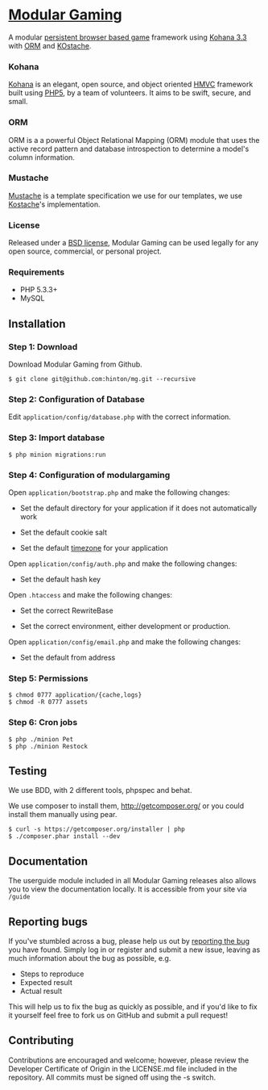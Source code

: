 # [Modular Gaming](http://www.modulargaming.com)

A modular [persistent browser based game](http://www.pbbg.org) framework using [Kohana 3.3](https://github.com/kohana/core) with [ORM](https://github.com/kohana/orm) and [KOstache](https://github.com/zombor/KOstache).

### Kohana

[Kohana](http://kohanaframework.org) is an elegant, open source, and object oriented [HMVC](http://en.wikipedia.org/wiki/Hierarchical_model%E2%80%93view%E2%80%93controller) framework built using [PHP5](http://www.php.net), by a team of volunteers.
It aims to be swift, secure, and small.

### ORM

ORM is a a powerful Object Relational Mapping (ORM) module that uses the active record pattern and database introspection to determine a model's column information. 

### Mustache

[Mustache](https://github.com/mustache) is a template specification we use for our templates, we use [Kostache](https://github.com/zombor/KOstache)'s implementation.

### License

Released under a [BSD license](http://www.modulargaming.com/license), Modular Gaming can be used legally for any open source,
 commercial, or personal project.

### Requirements

* PHP 5.3.3+
* MySQL

## Installation

### Step 1: Download

Download Modular Gaming from Github.

	$ git clone git@github.com:hinton/mg.git --recursive

### Step 2: Configuration of Database

Edit `application/config/database.php` with the correct information.

### Step 3: Import database

	$ php minion migrations:run

### Step 4: Configuration of modulargaming

Open `application/bootstrap.php` and make the following changes: 

* Set the default directory for your application if it does not automatically work

* Set the default cookie salt

* Set the default [timezone](http://php.net/timezones) for your application

Open `application/config/auth.php` and make the following changes:

* Set the default hash key

Open `.htaccess` and make the following changes:

* Set the correct RewriteBase

* Set the correct environment, either development or production.


Open `application/config/email.php` and make the following changes:

* Set the default from address

### Step 5: Permissions

	$ chmod 0777 application/{cache,logs}
	$ chmod -R 0777 assets

### Step 6: Cron jobs

	$ php ./minion Pet
	$ php ./minion Restock

## Testing

We use BDD, with 2 different tools, phpspec and behat.

We use composer to install them, http://getcomposer.org/ or you could install them manually using pear.

	$ curl -s https://getcomposer.org/installer | php
	$ ./composer.phar install --dev

## Documentation

The userguide module included in all Modular Gaming releases also allows you to view the documentation locally. It is accessible from your site via `/guide`

## Reporting bugs

If you've stumbled across a bug, please help us out by [reporting the bug](https://github.com/hinton/mg/issues?state=open) you have found. Simply log in or register and submit a new issue, leaving as much information about the bug as possible, e.g.

* Steps to reproduce
* Expected result
* Actual result

This will help us to fix the bug as quickly as possible, and if you'd like to fix it yourself feel free to fork us on GitHub and submit a pull request!

## Contributing

Contributions are encouraged and welcome; however, please review the Developer Certificate of Origin in the LICENSE.md file included in the repository. All commits must be signed off using the -s switch.
